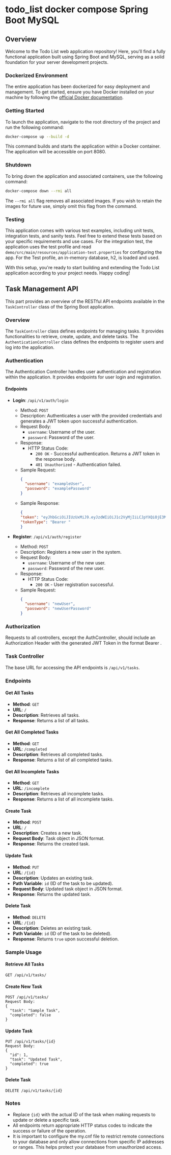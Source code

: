 # todo_list docker compose Spring Boot MySQL

## Overview

Welcome to the Todo List web application repository! Here, you'll find a fully functional application built using Spring Boot and MySQL, serving as a solid foundation for your server development projects.

### Dockerized Environment

The entire application has been dockerized for easy deployment and management. To get started, ensure you have Docker installed on your machine by following the [official Docker documentation](https://docs.docker.com/engine/install/).

### Getting Started

To launch the application, navigate to the root directory of the project and run the following command:

```bash
docker-compose up --build -d
```

This command builds and starts the application within a Docker container. The application will be accessible on port 8080.

### Shutdown

To bring down the application and associated containers, use the following command:

```bash
docker-compose down --rmi all
```

The `--rmi all` flag removes all associated images. If you wish to retain the images for future use, simply omit this flag from the command.

### Testing

This application comes with various test examples, including unit tests, integration tests, and sanity tests. Feel free to extend these tests based on your specific requirements and use cases. For the integration test, the application uses the test profile and read `demo/src/main/resources/application-test.properties` for configuring the app. For the Test profile, an in-memory database, h2, is loaded and used.

With this setup, you're ready to start building and extending the Todo List application according to your project needs. Happy coding!

## Task Management API

This part provides an overview of the RESTful API endpoints available in the `TaskController` class of the Spring Boot application.

### Overview

The `TaskController` class defines endpoints for managing tasks. It provides functionalities to retrieve, create, update, and delete tasks.
The `AuthenticationController` class defines the endpoints to register users and log into the application.

### Authentication

The Authentication Controller handles user authentication and registration within the application. It provides endpoints for user login and registration.

#### Endpoints

- **Login**: `/api/v1/auth/login`
  - Method: `POST`
  - Description: Authenticates a user with the provided credentials and generates a JWT token upon successful authentication.
  - Request Body:
    - `username`: Username of the user.
    - `password`: Password of the user.
  - Response:
    - HTTP Status Code:
      - `200 OK` - Successful authentication. Returns a JWT token in the response body.
      - `401 Unauthorized` - Authentication failed.
  - Sample Request:
    ```json
    {
      "username": "exampleUser",
      "password": "examplePassword"
    }
    ```
  - Sample Response:
    ```json
    {
    "token": "eyJhbGciOiJIUzUxMiJ9.eyJzdWIiOiJ1c2VyMjIiLCJpYXQiOjE3MTIwNjYxNzAsImV4cCI6MTcxMjEwMjE3MH0.Ad5l9PZBjfnJI2hFFoNN0Qy2Zp3r6i7z3w7PspQJEICg8HFUmspJMfNbYEyk51j1kSaKL10gVxoICcK3tTthIQ",
    "tokenType": "Bearer "
    }
    ```

- **Register**: `/api/v1/auth/register`
  - Method: `POST`
  - Description: Registers a new user in the system.
  - Request Body:
    - `username`: Username of the new user.
    - `password`: Password of the new user.
  - Response:
    - HTTP Status Code:
      - `200 OK` - User registration successful.
  - Sample Request:
    ```json
    {
      "username": "newUser",
      "password": "newUserPassword"
    }
    ```

### Authorization

Requests to all controllers, except the AuthController, should include an Authorization Header with the generated JWT Token in the format Bearer <JWT Token>.


### Task Controller

The base URL for accessing the API endpoints is `/api/v1/tasks`.

### Endpoints

#### Get All Tasks
- **Method**: `GET`
- **URL**: `/`
- **Description**: Retrieves all tasks.
- **Response**: Returns a list of all tasks.

#### Get All Completed Tasks
- **Method**: `GET`
- **URL**: `/completed`
- **Description**: Retrieves all completed tasks.
- **Response**: Returns a list of all completed tasks.

#### Get All Incomplete Tasks
- **Method**: `GET`
- **URL**: `/incomplete`
- **Description**: Retrieves all incomplete tasks.
- **Response**: Returns a list of all incomplete tasks.

#### Create Task
- **Method**: `POST`
- **URL**: `/`
- **Description**: Creates a new task.
- **Request Body**: Task object in JSON format.
- **Response**: Returns the created task.

#### Update Task
- **Method**: `PUT`
- **URL**: `/{id}`
- **Description**: Updates an existing task.
- **Path Variable**: `id` (ID of the task to be updated).
- **Request Body**: Updated task object in JSON format.
- **Response**: Returns the updated task.

#### Delete Task
- **Method**: `DELETE`
- **URL**: `/{id}`
- **Description**: Deletes an existing task.
- **Path Variable**: `id` (ID of the task to be deleted).
- **Response**: Returns `true` upon successful deletion.

### Sample Usage

#### Retrieve All Tasks
```
GET /api/v1/tasks/
```

#### Create New Task
```
POST /api/v1/tasks/
Request Body:
{
  "task": "Sample Task",
  "completed": false
}
```

#### Update Task
```
PUT /api/v1/tasks/{id}
Request Body:
{
  "id": 1,
  "task": "Updated Task",
  "completed": true
}
```

#### Delete Task
```
DELETE /api/v1/tasks/{id}
```

### Notes
- Replace `{id}` with the actual ID of the task when making requests to update or delete a specific task.
- All endpoints return appropriate HTTP status codes to indicate the success or failure of the operation.
- It is important to configure the my.cnf file to restrict remote connections to your database and only allow connections from specific IP addresses or ranges. This helps protect your database from unauthorized access.
